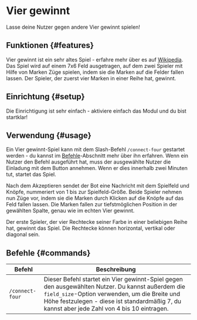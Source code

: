 # Vier gewinnt

Lasse deine Nutzer gegen andere Vier gewinnt spielen!

<ModuleOverview moduleName="connect-four" />

## Funktionen {#features}
Vier gewinnt ist ein sehr altes Spiel - erfahre mehr über es auf [Wikipedia](https://de.wikipedia.org/wiki/Vier_gewinnt). Das Spiel wird auf einem 7x6 Feld ausgetragen, auf dem zwei Spieler mit Hilfe von Marken 
Züge spielen, indem sie die Marken auf die Felder fallen lassen. Der Spieler, der zuerst vier Marken in einer Reihe hat, gewinnt.

## Einrichtung {#setup}
Die Einrichtigung ist sehr einfach - aktiviere einfach das Modul und du bist startklar!

## Verwendung {#usage}
Ein Vier gewinnt-Spiel kann mit dem Slash-Befehl `/connect-four` gestartet werden - du kannst im [Befehle](#commands)-Abschnitt mehr über ihn erfahren.
Wenn ein Nutzer den Befehl ausgeführt hat, muss der ausgewählte Nutzer die Einladung mit dem Button annehmen. Wenn er dies innerhalb zwei Minuten tut, startet das Spiel.

Nach dem Akzeptieren sendet der Bot eine Nachricht mit dem Spielfeld und Knöpfe, nummeriert von 1 bis zur Spielfeld-Größe.
Beide Spieler nehmen nun Züge vor, indem sie die Marken durch Klicken auf die Knöpfe auf das Feld fallen lassen.
Die Marken fallen zur tiefstmöglichen Position in der gewählten Spalte, genau wie im echten Vier gewinnt.

Der erste Spieler, der vier Rechtecke seiner Farbe in einer beliebigen Reihe hat, gewinnt das Spiel. Die Rechtecke können horizontal, vertikal oder diagonal sein.

## Befehle {#commands}

<SlashCommandExplanation />

| Befehl          | Beschreibung                                                                                                                                                                                                                                       |
|-----------------|----------------------------------------------------------------------------------------------------------------------------------------------------------------------------------------------------------------------------------------------------|
| `/connect-four` | Dieser Befehl startet ein Vier gewinnt-Spiel gegen den ausgewählten Nutzer. Du kannst außerdem die `field_size`-Option verwenden, um die Breite und Höhe festzulegen - diese ist standardmäßig 7, du kannst aber jede Zahl von 4 bis 10 eintragen. |
